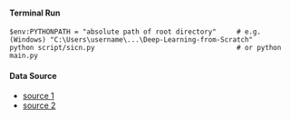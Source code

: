 #### Terminal Run
```terminal
$env:PYTHONPATH = "absolute path of root directory"     # e.g. (Windows) "C:\Users\username\...\Deep-Learning-from-Scratch"
python script/sicn.py                                   # or python main.py
```

#### Data Source
- [source 1](https://github.com/WegraLee/deep-learning-from-scratch/tree/master/dataset)
- [source 2](https://github.com/WegraLee/deep-learning-from-scratch-2/tree/master/dataset)